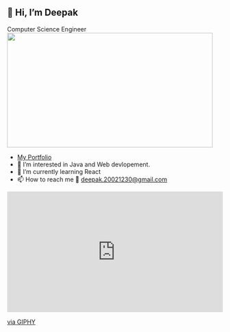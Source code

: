 ## 👋 Hi, I’m Deepak 

Computer Science Engineer
<img src="https://giphy.com/embed/ZVik7pBtu9dNS" width="480" height="268" frameBorder="0">
- [My Portfolio](https://hilarious-nougat-6be342.netlify.app/)
- 👀 I’m interested in Java and Web devlopement.
- 🌱 I’m currently learning React
- 📫 How to reach me  📧 deepak.20021230@gmail.com

<div style="width:100%;height:0;padding-bottom:56%;position:relative;"><iframe src="https://giphy.com/embed/ZVik7pBtu9dNS" width="100%" height="100%" style="position:absolute" frameBorder="0" class="giphy-embed" allowFullScreen></iframe></div><p><a href="https://giphy.com/gifs/life-interesting-footage-ZVik7pBtu9dNS">via GIPHY</a></p>
